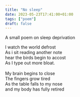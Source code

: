 ```yaml
---
title: "No sleep"
date: 2023-05-23T17:41:00+01:00
tags: ["poem"]
draft: false
---
```


A small poem on sleep deprivation

<div class="verse">

I watch the world defrost<br />
As i sit reading another note<br />
hear the birds begin to accost<br />
As I type out more bloat.<br />
<br />
My brain begins to close<br />
The fingers grow tired<br />
As the table falls to my nose<br />
and my body has fully retired<br />

</div>
